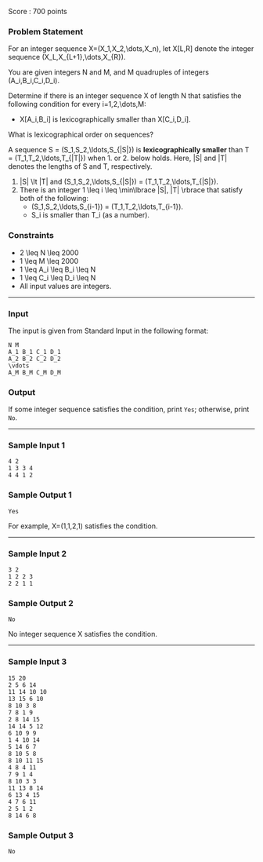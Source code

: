Score : 700 points

### Problem Statement

For an integer sequence X=(X\_1,X\_2,\dots,X\_n), let X[L,R] denote the integer sequence (X\_L,X\_{L+1},\dots,X\_{R}).

You are given integers N and M, and M quadruples of integers (A\_i,B\_i,C\_i,D\_i).

Determine if there is an integer sequence X of length N that satisfies the following condition for every i=1,2,\dots,M:

* X[A\_i,B\_i] is lexicographically smaller than X[C\_i,D\_i].

 What is lexicographical order on sequences?

A sequence S = (S\_1,S\_2,\ldots,S\_{|S|}) is **lexicographically smaller** than T = (T\_1,T\_2,\ldots,T\_{|T|}) when 1. or 2. below holds.
Here, |S| and |T| denotes the lengths of S and T, respectively.

1. |S| \lt |T| and (S\_1,S\_2,\ldots,S\_{|S|}) = (T\_1,T\_2,\ldots,T\_{|S|}).
2. There is an integer 1 \leq i \leq \min\lbrace |S|, |T| \rbrace that satisfy both of the following:
   * (S\_1,S\_2,\ldots,S\_{i-1}) = (T\_1,T\_2,\ldots,T\_{i-1}).
   * S\_i is smaller than T\_i (as a number).

### Constraints

* 2 \leq N \leq 2000
* 1 \leq M \leq 2000
* 1 \leq A\_i \leq B\_i \leq N
* 1 \leq C\_i \leq D\_i \leq N
* All input values are integers.

---

### Input

The input is given from Standard Input in the following format:

```
N M
A_1 B_1 C_1 D_1
A_2 B_2 C_2 D_2
\vdots
A_M B_M C_M D_M
```

### Output

If some integer sequence satisfies the condition, print `Yes`; otherwise, print `No`.

---

### Sample Input 1

```
4 2
1 3 3 4
4 4 1 2
```

### Sample Output 1

```
Yes
```

For example, X=(1,1,2,1) satisfies the condition.

---

### Sample Input 2

```
3 2
1 2 2 3
2 2 1 1
```

### Sample Output 2

```
No
```

No integer sequence X satisfies the condition.

---

### Sample Input 3

```
15 20
2 5 6 14
11 14 10 10
13 15 6 10
8 10 3 8
7 8 1 9
2 8 14 15
14 14 5 12
6 10 9 9
1 4 10 14
5 14 6 7
8 10 5 8
8 10 11 15
4 8 4 11
7 9 1 4
8 10 3 3
11 13 8 14
6 13 4 15
4 7 6 11
2 5 1 2
8 14 6 8
```

### Sample Output 3

```
No
```